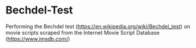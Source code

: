 # Bechdel-Test
Performing the Bechdel test (https://en.wikipedia.org/wiki/Bechdel_test) on movie scripts scraped from the Internet Movie Script Database (https://www.imsdb.com/)
